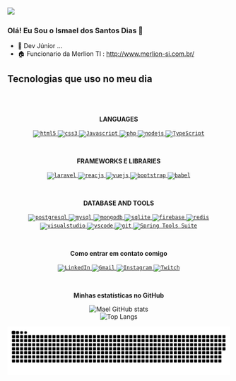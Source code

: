 #

![](https://media.licdn.com/dms/image/C4E16AQGrnNHyLXs-cQ/profile-displaybackgroundimage-shrink_350_1400/0/1660769789839?e=1683763200&v=beta&t=bY3p3cJO2tg-m13DbKDld6LerYT91Lurjp2VxTmufrQ)

### Olá! Eu Sou o Ismael dos Santos Dias 👋


- 🔭 Dev Júnior ...
- 🏠 Funcionario da Merlion TI : http://www.merlion-si.com.br/


## Tecnologias que uso no  meu dia 

 #
</div>
<br>
<p align="center"><b>LANGUAGES</b></p>
<div align="center">
   <a href="https://developer.mozilla.org/pt-BR/docs/Web/HTML" title="HTML5">
      <code><img src="https://skillicons.dev/icons?i=html" alt="html5" width="40" height="40"/></code>
   </a>
   <a href="https://developer.mozilla.org/pt-BR/docs/Web/CSS" title="CSS3">
      <code><img src="https://skillicons.dev/icons?i=css" alt="css3" width="40" height="40"/></code>
   </a>
   <a href="https://developer.mozilla.org/en-US/docs/Web/JavaScript" title="Javascript">
      <code><img src="https://skillicons.dev/icons?i=js" alt="Javascript" width="40" height="40"/></code>
   </a>
   <a href="https://www.php.net/" title="PHP">
      <code><img src="https://skillicons.dev/icons?i=php" alt="php" width="40" height="40"/></code>
   </a>
   <a href="https://nodejs.org" title="NodeJS">
      <code><img src="https://skillicons.dev/icons?i=nodejs" alt="nodejs" width="40" height="40"/></code>
   </a>
   <a href="https://www.typescriptlang.org/" title="TypeScript">
    <code><img src="https://img.icons8.com/color/48/000000/typescript.png" alt="TypeScript" width="40" height="40"/></code>
   </a>
</div>

<p>&nbsp;</p>

<p align="center"><b>FRAMEWORKS E LIBRARIES</b></p>
<div align="center">
   <a href="https://laravel.com/" title="Laravel">
      <code><img src="https://skillicons.dev/icons?i=laravel" alt="laravel" width="40" height="40"/></code>
   </a>
   <a href="https://pt-br.reactjs.org/" title="ReactJS">
      <code><img src="https://skillicons.dev/icons?i=react" alt="reacjs" width="40" height="40"/></code>
   </a>
   <a href="https://vuejs.org/" title="VueJS">
      <code><img src="https://skillicons.dev/icons?i=vue" alt="vuejs" width="40" height="40"/></code>
   </a>
   <a href="https://getbootstrap.com/" title="Bootstrap">
      <code><img src="https://skillicons.dev/icons?i=bootstrap" alt="bootstrap" width="40" height="40"/></code>
   </a>  
   <a href="https://babeljs.io/" title="Babel">
      <code><img src="https://skillicons.dev/icons?i=babel" alt="babel" width="40" height="40"/></code>
   </a>
</div>

<p>&nbsp;</p>

<p align="center"><b>DATABASE AND TOOLS</b></p>
<div align="center">
   <a href="https://www.postgresql.org/" title="PostgreSQL">
      <code><img src="https://skillicons.dev/icons?i=postgres" alt="postgresql" width="40" height="40"/></code>
   </a>
   <a href="https://www.mysql.com/" title="MySql">
      <code><img src="https://skillicons.dev/icons?i=mysql" alt="mysql" width="40" height="40"/></code>
   </a>
   <a href="https://www.mongodb.com/" title="MongoDB">
      <code><img src="https://skillicons.dev/icons?i=mongodb" alt="mongodb" width="40" height="40"/></code>
   </a>
    <a href="https://www.sqlite.org/index.html" title="Sqlite3">
      <code><img src="https://skillicons.dev/icons?i=sqlite" alt="sqlite" width="40" height="40"/></code>
   </a>
   <a href="https://firebase.google.com" title="Firebase">
      <code><img src="https://skillicons.dev/icons?i=firebase" alt="firebase" width="40" height="40"/></code>
   </a>
   <a href="https://redis.io/" title="Redis">
      <code><img src="https://skillicons.dev/icons?i=redis" alt="redis" width="40" height="40"/></code>
   </a>
   <a href="https://visualstudio.microsoft.com/pt-br/downloads/" title="Visual Studio">
      <code><img src="https://skillicons.dev/icons?i=visualstudio" alt="visualstudio" width="40" height="40"/></code>
   </a>
   <a href="https://code.visualstudio.com/" title="VSCode">
      <code><img src="https://skillicons.dev/icons?i=vscode" alt="vscode" width="40" height="40"/></code>
   </a>
   <a href="https://git-scm.com/" title="Git">
      <code><img src="https://skillicons.dev/icons?i=git" alt="git" width="40" height="40"/></code>
   </a>
   <a href="https://spring.io/tools" title="Spring Tools Suite">
        <code><img src="https://img.icons8.com/color/48/000000/spring-logo.png" alt="Spring Tools Suite" width="40" height="40"/></code>
   </a>
</div>

<p>&nbsp;</p>

<p align="center"><b>Como entrar em contato comigo</b></p>
<div align="center">
    <a href="https://www.linkedin.com/in/ismael-santos04/" title="LinkedIn">
      <code><img src="https://img.icons8.com/color/96/000000/linkedin.png" alt="LinkedIn" width="60" height="60"/></code>
    </a>
    <a href="https://www.gmail.com/" title="Gmail">
      <code><img src="https://img.icons8.com/color/96/000000/gmail.png" alt="Gmail" width="60" height="60"/></code>
    </a>
    <a href="https://www.instagram.com/@madldias_/" title="Instagram">
      <code><img src="https://img.icons8.com/color/96/000000/instagram-new.png" alt="Instagram" width="60" height="60"/></code>
    </a>
    <a href="https://www.twitch.tv.com/" title="Twitch">
      <code><img src="https://img.icons8.com/color/96/000000/twitch--v1.png" alt="Twitch" width="60" height="60"/></code>
    </a>
</div>

<p>&nbsp;</p>

<p align="center"><b> Minhas estatísticas no GitHub</b></p>
<div align="center"> 
  <img src="https://github-readme-stats.vercel.app/api?username=Maelzin13&show_icons=true&theme=dracula" alt="Mael GitHub stats"/>
</div>
<div align="center"> 
    <img src="https://github-readme-stats.vercel.app/api/top-langs/?username=Maelzin13&layout=compact&langs_count=7&theme=radical" alt="Top Langs"/>
</div>
<!--<div style="display: inline-block"><br/>
    <img aling="center" alt="Html5" src="https://img.shields.io/badge/HTML5-E34F26?style=for-the-badge&logo=html5&logoColor=white" />
    <img aling="center" alt="Css3" src="https://img.shields.io/badge/CSS3-1572B6?style=for-the-badge&logo=css3&logoColor=white" />
    <img aling="center" alt="JavaScript" src="https://img.shields.io/badge/JavaScript-323330?style=for-the-badge&logo=javascript&logoColor=F7DF1E" />
    <img aling="center" alt="React" src="https://img.shields.io/badge/React-20232A?style=for-the-badge&logo=react&logoColor=61DAFB" />
    <img aling="center" alt="Angular" src="https://img.shields.io/badge/Angular-DD0031?style=for-the-badge&logo=angular&logoColor=white" />
    <img aling="center" alt="TypeScript" src="https://img.shields.io/badge/TypeScript-007ACC?style=for-the-badge&logo=typescript&logoColor=white"/>
</div><br/> -->

![Snake animation](https://github.com/Maelzin13/Maelzin13/blob/output/github-contribution-grid-snake.svg)
